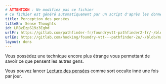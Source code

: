 ```yaml
---
# ATTENTION : Ne modifiez pas ce fichier
# Ce fichier est généré automatiquement par un script d'après les données du module Foundry VTT officiel et de sa traduction
title: Perception des pensées
titleEn: Sense Thoughts
id: LRBzEzpS19z3Eghd
urlFr: https://gitlab.com/pathfinder-fr/foundryvtt-pathfinder2-fr/-/blob/master/data/feats/LRBzEzpS19z3Eghd.htm
urlEn: https://gitlab.com/hooking/foundry-vtt---pathfinder-2e/-/blob/master/packs/data/feats.db/sense-thoughts.json
layout: dons
---
```

Vous possédez une technique encore plus étrange vous permettant de savoir ce que pensent les autres gens.

Vous pouvez lancer [Lecture des pensées](../sorts/lecture-des-pensées.md) comme sort occulte inné une fois par jour.
